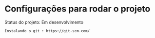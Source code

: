 # Configurações para rodar o projeto

Status do projeto: Em desenvolvimento

```
Instalando o git : https://git-scm.com/
```
